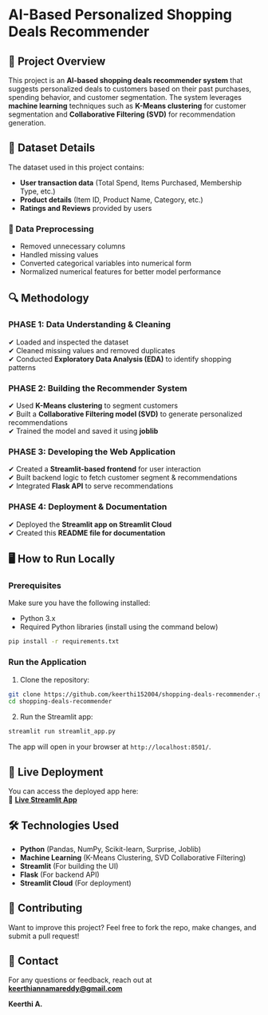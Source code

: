 # AI-Based Personalized Shopping Deals Recommender

## 🚀 Project Overview
This project is an **AI-based shopping deals recommender system** that suggests personalized deals to customers based on their past purchases, spending behavior, and customer segmentation. The system leverages **machine learning** techniques such as **K-Means clustering** for customer segmentation and **Collaborative Filtering (SVD)** for recommendation generation.

## 📂 Dataset Details
The dataset used in this project contains:
- **User transaction data** (Total Spend, Items Purchased, Membership Type, etc.)
- **Product details** (Item ID, Product Name, Category, etc.)
- **Ratings and Reviews** provided by users

### 📌 Data Preprocessing
- Removed unnecessary columns
- Handled missing values
- Converted categorical variables into numerical form
- Normalized numerical features for better model performance

## 🔍 Methodology

### **PHASE 1: Data Understanding & Cleaning**
✔ Loaded and inspected the dataset  
✔ Cleaned missing values and removed duplicates  
✔ Conducted **Exploratory Data Analysis (EDA)** to identify shopping patterns  

### **PHASE 2: Building the Recommender System**
✔ Used **K-Means clustering** to segment customers  
✔ Built a **Collaborative Filtering model (SVD)** to generate personalized recommendations  
✔ Trained the model and saved it using **joblib**  

### **PHASE 3: Developing the Web Application**
✔ Created a **Streamlit-based frontend** for user interaction  
✔ Built backend logic to fetch customer segment & recommendations  
✔ Integrated **Flask API** to serve recommendations  

### **PHASE 4: Deployment & Documentation**
✔ Deployed the **Streamlit app on Streamlit Cloud**  
✔ Created this **README file for documentation**  

## 🖥 How to Run Locally
### **Prerequisites**
Make sure you have the following installed:
- Python 3.x
- Required Python libraries (install using the command below)

```bash
pip install -r requirements.txt
```

### **Run the Application**
1. Clone the repository:
```bash
git clone https://github.com/keerthi152004/shopping-deals-recommender.git
cd shopping-deals-recommender
```

2. Run the Streamlit app:
```bash
streamlit run streamlit_app.py
```

The app will open in your browser at `http://localhost:8501/`.

## 🚀 Live Deployment
You can access the deployed app here:  
🔗 **[Live Streamlit App](https://your-streamlit-app-url.streamlit.app/)**  

## 🛠 Technologies Used
- **Python** (Pandas, NumPy, Scikit-learn, Surprise, Joblib)
- **Machine Learning** (K-Means Clustering, SVD Collaborative Filtering)
- **Streamlit** (For building the UI)
- **Flask** (For backend API)
- **Streamlit Cloud** (For deployment)

## 🤝 Contributing
Want to improve this project? Feel free to fork the repo, make changes, and submit a pull request!

## 📧 Contact
For any questions or feedback, reach out at **keerthiannamareddy@gmail.com**


**Keerthi A.**

